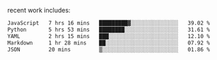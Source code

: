 
<!--<img width="1415" height="100" alt="blu" src="https://github.com/rdsilva01/rdsilva01/assets/101207588/deb060e5-d035-4f09-b511-e3f50605b207">-->

<!-- \> Enthusiastic about developing and building solutions <br>
\> Computer Science and Engineering @ UBI -->

<!-- <a href="https://www.rodrigosilva.live/">personal website</a> 🏁 -->

<!-- ![](https://komarev.com/ghpvc/?username=rdsilva01) -->

recent work includes:
<!--START_SECTION:waka-->

```txt
JavaScript   7 hrs 16 mins   █████████▓░░░░░░░░░░░░░░░   39.02 %
Python       5 hrs 53 mins   ████████░░░░░░░░░░░░░░░░░   31.61 %
YAML         2 hrs 15 mins   ███░░░░░░░░░░░░░░░░░░░░░░   12.10 %
Markdown     1 hr 28 mins    ██░░░░░░░░░░░░░░░░░░░░░░░   07.92 %
JSON         20 mins         ▒░░░░░░░░░░░░░░░░░░░░░░░░   01.86 %
```

<!--END_SECTION:waka-->


